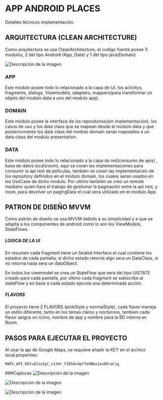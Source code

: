 # APP ANDROID PLACES

Detalles técnicos implementación.

## ARQUITECTURA (CLEAN ARCHITECTURE)

Como arquitectura se usa CleanArchitecture, el codigo fuente posee 3 modulos, 2 del tipo Android (App, Data) y 1 del tipo java(Domain)

![Descripción de la imagen](https://github.com/android10/Sample-Data/raw/master/Android-CleanArchitecture-Kotlin/architecture/clean_architecture_reloaded_layers.png)


### APP

Este módulo posee todo lo relacionado a la capa de UI, los activitys, fragments, dialogs, Viewmodels, adapters, mappers(para transformar un objeto del modulo data a uno del modulo app).

### DOMAIN

Este módulo posee la interface de los repositorios(sin implementación), los casos de uso y los data class que se mapean desde el modulo data y que posteriormente los data class del modulo domain seran mapeados a un data class del modulo presentation.

### DATA

Este módulo posee todo lo relacionado a la capa de red(consumo de apis) , base de datos local(room), aqui se crean las implementaciones para consumir la api rest de películas, tambien se crean las implementación de los repository definidos en el modulo domain, los cuales seran usados en los UseCase de dicho modulo. Por ultimo también se creo un remote mediator quien hara el trabajo de gestionar la paginación entre la api rest, y room, para devolver un pagingData el cual sera utilizado en el modulo App.

## PATRON DE DISEÑO MVVM

Como patrón de diseño se usa MVVM debido a su simplicidad y a que se adapta a los componentes de android como lo son los ViewModels, StateFlows.

##### LOGICA DE LA UI

En resumen cada fragment tiene un Sealed Interface el cual contiene los estados de cada pantalla, si dicho estado retorna algo sera un DataClass, si no retorna nada sera un dataObject.

En todos los viewmodel se crea un StateFlow<UIState> que sera del tipo UISTATE creado para cada pantalla, por último cada fragment se subscribe al stateFlow y en base a cada estado ejecuta una determinada acción.

##### FLAVORS

El proyecto tiene 2 FLAVORS (pinkStyle y normalStyle), cada flavor maneja un estilo diferente, tanto en los temas claros y nocturnos, tambien cada flavor asigna un icono, nombre de app y nombre para la BD interna en Room.


## PASOS PARA EJECUTAR EL PROYECTO

Al usar la api de Google Maps, se requiere añadir la KEY en el archico local.properties:



    MAPS_API_KEY=AIzaSyC_x1tHr_FID5An4pY7e9B6aJau89raCig
    

###Capturas
![Descripción de la imagen](https://i.ibb.co/mykTywK/screen1.png)

![Descripción de la imagen](https://i.ibb.co/pjwfdvX/screen2.png)

![Descripción de la imagen](https://i.ibb.co/8jGN97G/screen4.png)
